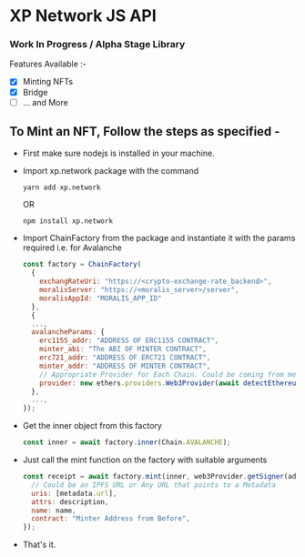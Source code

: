# XP Network JS API

### Work In Progress / Alpha Stage Library

Features Available :-

- [x] Minting NFTs
- [x] Bridge
- [ ] ... and More

## To Mint an NFT, Follow the steps as specified -

- First make sure nodejs is installed in your machine.

- Import xp.network package with the command

  ```
  yarn add xp.network
  ```

  OR

  ```
  npm install xp.network
  ```

- Import ChainFactory from the package and instantiate it with the params required i.e. for Avalanche

  ```javascript
  const factory = ChainFactory(
    {
      exchangRateUri: "https://<crypto-exchange-rate_backend>",
      moralisServer: "https://<moralis_server>/server",
      moralisAppId: "MORALIS_APP_ID"
    },
    {
    ...,
    avalancheParams: {
      erc1155_addr: "ADDRESS OF ERC1155 CONTRACT",
      minter_abi: "The ABI OF MINTER CONTRACT",
      erc721_addr: "ADDRESS OF ERC721 CONTRACT",
      minter_addr: "ADDRESS OF MINTER CONTRACT",
      // Appropriate Provider for Each Chain. Could be coming from metamask/tron-link wallet. Here we are using metamask.
      provider: new ethers.providers.Web3Provider(await detectEthereumProvider()),
    },
    ...,
  });
  ```

- Get the inner object from this factory

  ```javascript
  const inner = await factory.inner(Chain.AVALANCHE);
  ```

- Just call the mint function on the factory with suitable arguments

  ```javascript
  const receipt = await factory.mint(inner, web3Provider.getSigner(address), {
    // Could be an IPFS URL or Any URL that points to a Metadata
    uris: [metadata.url],
    attrs: description,
    name: name,
    contract: "Minter Address from Before",
  });
  ```

- That's it.
